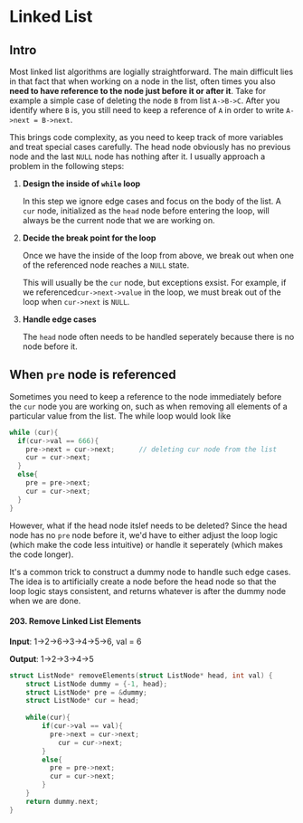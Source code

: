 # Linked List

## Intro

Most linked list algorithms are logially straightforward. The main difficult lies in that fact that when working on a node in the list, often times you also **need to have reference to the node just before it or after it**. Take for example a simple case of deleting the node `B` from list `A->B->C`. After you identify where `B` is, you still need to keep a reference of `A` in order to write `A->next = B->next`.



This brings code complexity, as you need to keep track of more variables and treat special cases carefully. The head node obviously has no previous node and the last `NULL` node has nothing after it. I usually approach a problem in the following steps:



1. **Design the inside of `while` loop**

   In this step we ignore edge cases and focus on the body of the list. A `cur` node, initialized as the `head` node before entering the loop, will always be the current node that we are working on.

2. **Decide the break point for the loop**

   Once we have the inside of the loop from above, we break out when one of the referenced node reaches a `NULL` state. 

   This will usually be the `cur` node, but exceptions exsist. For example, if we referenced`cur->next->value` in the loop, we must break out of the loop when `cur->next` is `NULL`.

3. **Handle edge cases**

   The `head` node often needs to be handled seperately because there is no node before it.

## When `pre` node is referenced 

Sometimes you need to keep a reference to the node immediately before the `cur` node you are working on, such as when removing all elements of a particular value from the list. The while loop would look like

```c
while (cur){
  if(cur->val == 666){
    pre->next = cur->next;		// deleting cur node from the list
    cur = cur->next;
  }
  else{
    pre = pre->next;
    cur = cur->next;
  }
}
```

However, what if the head node itslef needs to be deleted? Since the head node has no `pre` node before it, we'd have to either adjust the loop logic (which make the code less intuitive) or handle it seperately (which makes the code longer). 

It's a common trick to construct a dummy node to handle such edge cases. The idea is to artificially create a node before the head node so that the loop logic stays consistent, and returns whatever is after the dummy node when we are done. 

#### 203. Remove Linked List Elements

**Input**: 1->2->6->3->4->5->6, val = 6   

**Output**: 1->2->3->4->5

```c
struct ListNode* removeElements(struct ListNode* head, int val) {
    struct ListNode dummy = {-1, head};
    struct ListNode* pre = &dummy;
    struct ListNode* cur = head;
    
    while(cur){
        if(cur->val == val){
          pre->next = cur->next;
        	cur = cur->next;
        }
        else{
          pre = pre->next;
          cur = cur->next;
        }
    }
    return dummy.next;
}
```

